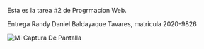 Esta es la tarea #2 de Progrmacion Web.

Entrega Randy Daniel Baldayaque Tavares, matricula 2020-9826

![Mi Captura De Pantalla](media\Screenshot_Calculadora.png)